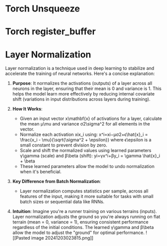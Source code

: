 # Torch Unsqueeze 
# Torch register_buffer 
# Layer Normalization
Layer normalization is a technique used in deep learning to stabilize and accelerate the training of neural networks. Here's a concise explanation:

1. **Purpose**: It normalizes the activations (outputs) of a layer across all neurons in the layer, ensuring that their mean is 0 and variance is 1. This helps the model learn more effectively by reducing internal covariate shift (variations in input distributions across layers during training).
    
2. **How It Works**:
    
    - Given an input vector x\mathbf{x} of activations for a layer, calculate the mean μ\mu and variance σ2\sigma^2 for all elements in the vector.
    - Normalize each activation xix_i using: x^i=xi−μσ2+ϵ\hat{x}_i = \frac{x_i - \mu}{\sqrt{\sigma^2 + \epsilon}} where ϵ\epsilon is a small constant to prevent division by zero.
    - Scale and shift the normalized values using learned parameters γ\gamma (scale) and β\beta (shift): yi=γx^i+βy_i = \gamma \hat{x}_i + \beta
    - These learned parameters allow the model to undo normalization when it's beneficial.
3. **Key Difference from Batch Normalization**:
    
    - Layer normalization computes statistics per sample, across all features of the input, making it more suitable for tasks with small batch sizes or sequential data like RNNs.
4. **Intuition**: Imagine you're a runner training on various terrains (inputs). Layer normalization adjusts the ground so you're always running on flat terrain (mean = 0, variance = 1), ensuring consistent performance regardless of the initial conditions. The learned γ\gamma and β\beta allow the model to adjust the "ground" for optimal performance.
![[Pasted image 20241203023815.png]]